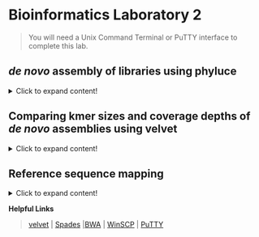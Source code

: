 # Bioinformatics Laboratory 2

>You will need a Unix Command Terminal or PuTTY interface to complete this lab.

## *de novo* assembly of libraries using phyluce

<details>
 <summary>Click to expand content!</summary>

 >There are several different ways to assemble contigs from your cleaned Illumina FASTQ data. In this module we will compare the results of two different assemblers that we will execute in [phyluce](https://phyluce.readthedocs.io/en/latest/index.html).

1. We will use the three sets of cleaned fastq.gz files from [Unit 1](https://github.com/nhm-herpetology/museum-NGS-training/tree/main/Unit_01/Bioinformatics_Lab) that were downloaded from the NCBI [SRA](https://www.ncbi.nlm.nih.gov/sra) and originally sequenced for Streicher & Wiens ([2016](https://www.sciencedirect.com/science/article/abs/pii/S1055790316300495?via%3Dihub)).  
```  
Cylindrophis_ruffus_FMNH_258674-READ1.fastq.gz
Cylindrophis_ruffus_FMNH_258674-READ2.fastq.gz
Cylindrophis_ruffus_FMNH_258674-READ-singleton.fastq.gz
``` 
>These files should be inside a directory called ```Unit_1/Data/clean-fastq/Cylindrophis_ruffus_FMNH_258674/split-adapter-quality-trimmed```
 
2. Activate phyluce
 ```  
  conda activate phyluce-1.7.1
 ``` 
3. To use phyluce to assemble reads into contigs, a configuration file is needed. The configuration file looks like this:

```
[samples]
Cylindrophis_ruffus_FMNH_258674:clean-fastq/Cylindrophis_ruffus_FMNH_258674/split-adapter-quality-trimmed/
  
```
The configuration file tells phyluce where to find the files that are to be *de novo* assembled. Our example only contains one sample, but you can have configuration files with as many samples/taxa/individuals as you like.

4. To make the configuration text file let's use the command line: 
 
 ```  
  cat > assembly.conf
 ```   
 Now paste the configuration text (from Step 3) into your terminal and then press CTRL + SHIFT + D. 
 
5. We are now ready to assemble the reads into contigs using velvet: 
 ```   
phyluce_assembly_assemblo_velvet \
    --conf assembly.conf \
    --output velvet-assemblies \
    --cores 12 
 ```
 >This will place the ouput files in a new directory called velvet-assemblies. On Franklin it should take about 3 mins to run. 
 
 6. Next, let's use the same configuration file to assemble the reads into contigs using spades: 
 ```   
phyluce_assembly_assemblo_spades \
    --conf assembly.conf \
    --output spades-assemblies \
    --cores 12 
 ``` 
  >This will place the ouput files in a new directory called spades-assemblies. On Franklin this may take ~10 mins to run.  

Once both assemblies have finished our ```Data``` directory should contain the following items: 
 
```
 assembly.conf         illumiprocessor.log                   raw-fastq
clean-fastq           phyluce_assembly_assemblo_spades.log  spades-assemblies
illumiprocessor.conf  phyluce_assembly_assemblo_velvet.log  velvet-assemblies
```

7. Once completed, both ```spades-assemblies``` and ```velvet-assemblies``` should contain two directories ```contigs``` and  ```Cylindrophis_ruffus_FMNH_258674```
 
The ```contigs``` directory contains a single FASTA file which is the output of the assembly. It will contain hundreds to thousands of sequences inferred by the assembly. 

Each line of the FASTA file will look something like this: 
 
 ```
>NODE_6_length_2008_cov_11.945212
TGGAGGCATAAAAGTGGCTGGGGGAAATGCGCTTTGTGGTGGAAGTGTGGTATATAAAGG
TTTGGCACTAAAAGGGTTCATACTAAATACTGGATTAGTGCTTTTATCCAAACTATTTGA
ATTAGAAAATTCTTTCTTGATAAAAGTCAAGTTCAGTGGCTCATCTGAGGTTTCAGATGA
TGAAGAAACACTGTTGTGGTCTACGTTGACACTATTGGATTTTGTTTTGTTCTTTGTAGC
TATAATATTTTTGGGTTCCTTCATTTGTTTTGGTAAAGACAAGTCCAAAGGTTCAGCCTG
AAGCTCCTCAGAGGAGAAACTGTTTGGAGTGTAAGAACTACTATGGGAGTTTTTAGAAGA
TGTGGAAGAAAGATTTAATGGTGAAGGAGTATTGCTCCTGGAGTGGTCCAATTTCTCAGC
TGCTTTAATACTGGTAAAGTGAGTAGGTTTTGTTAGCCTGAGAGGAGTATCACAGTTAGT
AACACTATTATGAAGTTCAGCTATAGATGGTGATGTTATAGAGTCCACAGGCTTTATAGG
GGATCTGGCTGACAAAGAGTCTTTCGTGGGAGTATTGTTGGTGGCAGCCAGCACCACCTT
GGCATTGCTCCTTTCCAGGGGTGGCGACCTGGAAGTTGTGTGTTGGTAGACTTTTCGTTG
TTCGAACCATTCCTTCACAAATTCCTGAGGAAGGCCAACAGCAATGGAAATTTTCAGTAG
TTCATCAGAAGTGGGCTCCATATTCATAGCAAAATATGCTTTAAGTACAGACATATGGTC
CTTGTATGGATTGATAGGGCTAGCCATTCCTTTCTCAGAAAGTACAGATGATAGGAGGAG
AGCTTGCTTATCAAAAATCACCCCTGGTTTGCTAGGAACCATGTTTTCGTGAGGTTGGAG
GACTGCCTTGATTTCTTCATTCATCTTACAGAGGTACCGTTCATGTTGATGCAGGGGAAT
GGGTCCAGGAAAACTTTCTTTACAGAATTGGCATGAAAATGGAGTGGGTATATTATGATT
TTCTATCATTTTATCTTCAGTCACCAAATCTATTAGGGTGCGTAGTTTTTCTTTCTTAAA
GTTGTTGAGCTGCCTCCTTGAATCTGTAGTCAAGCTCTGGAGACAAGCTTTGGCTTCATT
GACTTTTTCTAAAGTGTAGTCAATAATACTTTTAGTGGCACCATTATGACTGACTACTGG
AAGACCCACAGGTGGAATACCAGGAGAAGTAATGCCTTGTTCCTCTGGCTGAGAACATGG
GTCCTTCATGTGGTAACCTTTCAGCTTGGAAATTTCTTCAGTGCCACAGTCCATTTTCTG
CCTAGAAACGGTGTTGTCTACAATCTGTAGGACTTTCTGCACTTCACTTAAATTGCTCCC
CATTGCTGGGAATCCAAGTAAAGGTGCTTCCATTCCTACCACTAAGTGCTGCATTGGACT
TTGAGTAGAAGCATGGACTCCTATTGGGCTGGTTGCACCAAGTCTACCGTTCATAAAAGG
ACTAGCACCAGTGAACCCATGGGTTGCCATCAGAACTTTATATTCATTAAAGTCTAGTGG
TTCTGTTTTGATTTTCAGTAAGCCTGACTGCTCAGACATACTAAGTGGTTTTCCATTCTC
CAGCTTGTTTCTCAATTGTGTAATGGCTGAATTAGTAGGTGAGGAAGATACAGAATTAGG
AGAAGAACCCGTCTTGATATTGTTTCTCATTCGACCATTTACAGAGATTAAACCAATACA
TTTCTTGCTGCTGATGTGTGAACTGTATGAACCAGAATGGGAAAAACGTTTCTTGCAATT
GGGACATTCATATGGTTTTTCACCTGTAACGAATTTAAAAAAAGTTAGTAAGAGGCAAAC
CTGTTCTTCAAATATGTAATTTAGCAGCTAATCACATCATGTCTACATATTCTATTTATT
TTATTGAATGATTTCCCCTTCTGCAATTGGAAACTGTCATCCAAAAATTATGCAAATAGC
AGTATGCAAGATTTGTTCCAGCTTTCAT
```
>Node number is a unique identifier for different contigs, length is the number of nucleotides in the contig, and coverage is the average per base nucleotide depth that was used to infer each contig 

The ```Cylindrophis_ruffus_FMNH_258674``` directory contains various log files from the two programs.
 
8. When executed in phyluce, spades compares three kmer values (k = 21, 33, 55) and velvet used (k = 31). If we compare some common statistics of the two assemblies we should see that the results differ. 

The data below were collected using the following phyluce script: 
``` 
for i in spades-assemblies/contigs/*.fasta;
do
    phyluce_assembly_get_fasta_lengths --input $i --csv;
done 
``` 
Spades: 
```
             # samples,contigs,total bp,mean length,95 CI length,min length,max length,median legnth,contigs >1kb
Cylindrophis_ruffus_FMNH_258674.contigs.fasta,16141,7288211,451.53404373954527,1.308632812051666,56,5441,404.0,98

```  
In Velvet: 
```
Final graph has 116846 nodes and n50 of 261, max 1111, total 12297107, using 199806/221695 reads
``` 
>These differences arise from the different kmer and coverage depth settings which we will explore more in the next module. 
 
</details>

 ## Comparing kmer sizes and coverage depths of *de novo* assemblies using velvet

<details>
 <summary>Click to expand content!</summary>
 
>As we discussed in lecture earlier today, different kmer lengths and coverge thresholds produce different assembly results. We will see examples of this by generating a handful of assemblies in [velvet](https://www.ebi.ac.uk/~zerbino/velvet/). 

1. First let's download velvet 1.2.10: 
 ```
wget https://www.ebi.ac.uk/~zerbino/velvet/velvet_1.2.10.tgz
```

2. Now let's unzip and make the software: 
``` 
tar -xvzf velvet_1.2.10.tgz
```
``` 
rm velvet_1.2.10.tgz
```
```
cd velvet_1.2.10
```
``` 
make 'MAXKMERLENGTH=127' 
``` 
>This should make two executable files ```velveth``` and ```velvetg```

3. You should have three sets of cleaned fastq.gz files from [Unit 1](https://github.com/nhm-herpetology/museum-NGS-training/tree/main/Unit_01/Bioinformatics_Lab)  
```  
Cylindrophis_ruffus_FMNH_258674-READ1.fastq.gz
Cylindrophis_ruffus_FMNH_258674-READ2.fastq.gz
Cylindrophis_ruffus_FMNH_258674-READ-singleton.fastq.gz
```  
 
4. Using the Cylindrophis ruffus sample from [Unit 1](https://github.com/nhm-herpetology/museum-NGS-training/tree/main/Unit_01/Bioinformatics_Lab), let's run velvet using the default kmer size:
```
./velveth output_directory/ 48 -fasta -short solexa1.fa solexa2.fa solexa3.fa -long capillary.fa
``` 
5. Now let's run velvet using the largest possible kmer size:
 ```
./velveth output_directory/ 127 -fasta -short solexa1.fa solexa2.fa solexa3.fa -long capillary.fa
``` 


</details>

## Reference sequence mapping

<details>
 <summary>Click to expand content!</summary>
 
>Reference-based assemblies can be useful when you have low coverage data (e.g. museum specimen shotgun sequencing) and a good reference genome.  

```
cd some_directory
```

</details>

**Helpful Links** 
> [velvet](https://www.ebi.ac.uk/~zerbino/velvet/) | [Spades](https://cab.spbu.ru/software/spades/) |[BWA](https://github.com/lh3/bwa) | [WinSCP](https://winscp.net/eng/download.php) | [PuTTY](https://www.chiark.greenend.org.uk/~sgtatham/putty/latest.html) 


